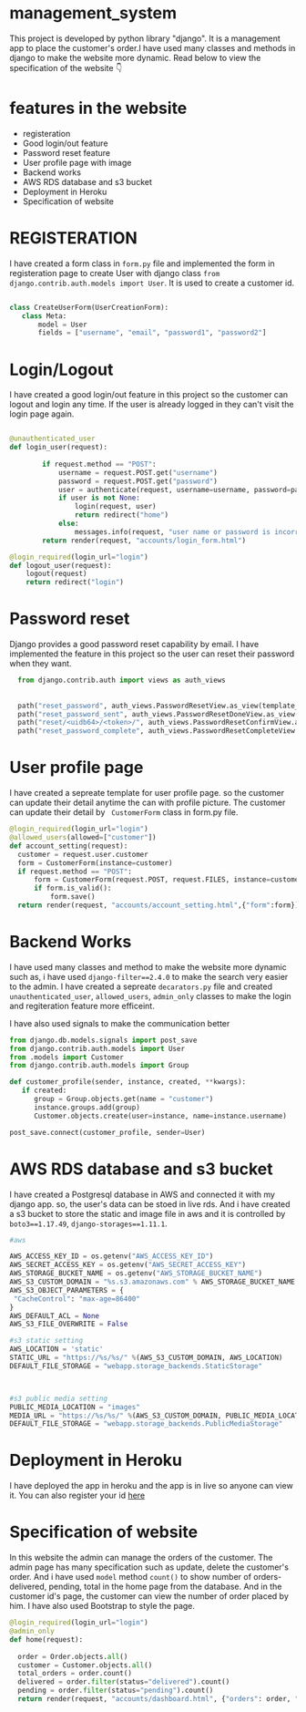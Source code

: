 # management_system

This project is developed by python library "django". It is a management app to place the customer's order.I have used many classes and methods in django to make the website more dynamic.
Read below to view the specification of the website 👇

# features in the website

* registeration
* Good login/out feature
* Password reset feature
* User profile page with image
* Backend works
* AWS RDS database and s3 bucket
* Deployment in Heroku
* Specification of website

# REGISTERATION
   I have created a form class in `form.py` file and implemented the form in registeration page to create User with django class `from django.contrib.auth.models import User`. It is used to create a customer id.
 
 ``` python
 
 class CreateUserForm(UserCreationForm):
    class Meta:
        model = User
        fields = ["username", "email", "password1", "password2"]
```

# Login/Logout
   I have created a good login/out feature in this project so the customer can logout and login any time. If the user is already logged in they can't visit the login page again.

``` python

@unauthenticated_user
def login_user(request):
    
        if request.method == "POST":
            username = request.POST.get("username")
            password = request.POST.get("password")
            user = authenticate(request, username=username, password=password)
            if user is not None:
                login(request, user)
                return redirect("home")
            else:
                messages.info(request, "user name or password is incorrect")
        return render(request, "accounts/login_form.html")

@login_required(login_url="login")
def logout_user(request):
    logout(request)
    return redirect("login")
```

# Password reset
  Django provides a good password reset capability by email. I have implemented the feature in this project so the user can reset their password when they want.
  
  ``` python
    from django.contrib.auth import views as auth_views
    
    
    path("reset_password", auth_views.PasswordResetView.as_view(template_name="accounts/reset_password.html"), name="reset_password"),
    path("reset_password_sent", auth_views.PasswordResetDoneView.as_view(template_name="accounts/reset_password_sent.html"), name="password_reset_done"),
    path("reset/<uidb64>/<token>/", auth_views.PasswordResetConfirmView.as_view(template_name="accounts/reset_password_email.html"), name="password_reset_confirm"),
    path("reset_password_complete", auth_views.PasswordResetCompleteView.as_view(template_name="accounts/password_reset_complete.html"), name="password_reset_complete")
 ```
# User profile page
  
  I have created a sepreate template for user profile page. so the customer can update their detail anytime the can with profile picture. The customer can update their detail by ` CustomerForm` class in form.py file.
  
  ``` python
@login_required(login_url="login")
@allowed_users(allowed=["customer"])
def account_setting(request):
    customer = request.user.customer 
    form = CustomerForm(instance=customer)
    if request.method == "POST":
        form = CustomerForm(request.POST, request.FILES, instance=customer)
        if form.is_valid():
            form.save()
    return render(request, "accounts/account_setting.html",{"form":form})
 ```

# Backend Works
   I have used many classes and method to make the website more dynamic such as, i have used `django-filter==2.4.0` to make the search very easier to the admin.
 I have created a sepreate `decarators.py` file and created `unauthenticated_user`, `allowed_users`, `admin_only` classes to make the login and regiteration feature more efficeint.
 
 I have also used signals to make the communication better
 
  ``` python
from django.db.models.signals import post_save
from django.contrib.auth.models import User
from .models import Customer
from django.contrib.auth.models import Group

def customer_profile(sender, instance, created, **kwargs):
     if created:
        group = Group.objects.get(name = "customer")
        instance.groups.add(group)
        Customer.objects.create(user=instance, name=instance.username)

post_save.connect(customer_profile, sender=User)
 ```
# AWS RDS database and s3 bucket
   I have created a Postgresql database in AWS and connected it with my django app. so, the user's data can be stoed in live rds.
   And i have created a s3 bucket to store the static and image file in aws and it is controlled by `boto3==1.17.49`, `django-storages==1.11.1`.
   
   ``` python
#aws

AWS_ACCESS_KEY_ID = os.getenv("AWS_ACCESS_KEY_ID")
AWS_SECRET_ACCESS_KEY = os.getenv("AWS_SECRET_ACCESS_KEY")
AWS_STORAGE_BUCKET_NAME = os.getenv("AWS_STORAGE_BUCKET_NAME")
AWS_S3_CUSTOM_DOMAIN = "%s.s3.amazonaws.com" % AWS_STORAGE_BUCKET_NAME
AWS_S3_OBJECT_PARAMETERS = {
    "CacheControl": "max-age=86400"
}
AWS_DEFAULT_ACL = None
AWS_S3_FILE_OVERWRITE = False

#s3 static setting
AWS_LOCATION = 'static'
STATIC_URL = "https://%s/%s/" %(AWS_S3_CUSTOM_DOMAIN, AWS_LOCATION)
DEFAULT_FILE_STORAGE = "webapp.storage_backends.StaticStorage"



#s3 public media setting
PUBLIC_MEDIA_LOCATION = "images"
MEDIA_URL = "https://%s/%s/" %(AWS_S3_CUSTOM_DOMAIN, PUBLIC_MEDIA_LOCATION)
DEFAULT_FILE_STORAGE = "webapp.storage_backends.PublicMediaStorage"
```
# Deployment in Heroku   
 I have deployed the app in heroku and the app is in live so anyone can view it.
 You can also register your id [here](https://sainathmanagement.herokuapp.com/register)
 
 # Specification of website
  In this website the admin can manage the orders of the customer. The admin page has many specification such as update, delete the customer's order.
  And i have used `model` method `count()` to show number of orders- delivered, pending, total in the home page from the database. And in the customer id's page, the customer can view the number of order placed by him.  I have also used Bootstrap to style the page.

  ``` python
@login_required(login_url="login")
@admin_only
def home(request):
    
    order = Order.objects.all()
    customer = Customer.objects.all()
    total_orders = order.count()
    delivered = order.filter(status="delivered").count()
    pending = order.filter(status="pending").count()
    return render(request, "accounts/dashboard.html", {"orders": order, "customer": customer, "total_order": total_orders, "delivered": delivered, "pending": pending})
   ```
  
      
